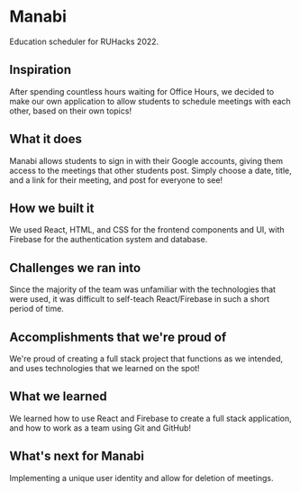 # Manabi

Education scheduler for RUHacks 2022.

## Inspiration

After spending countless hours waiting for Office Hours, we decided to make our own application to allow students to schedule meetings with each other, based on their own topics!

## What it does

Manabi allows students to sign in with their Google accounts, giving them access to the meetings that other students post. Simply choose a date, title, and a link for their meeting, and post for everyone to see!

## How we built it

We used React, HTML, and CSS for the frontend components and UI, with Firebase for the authentication system and database.

## Challenges we ran into

Since the majority of the team was unfamiliar with the technologies that were used, it was difficult to self-teach React/Firebase in such a short period of time.

## Accomplishments that we're proud of

We're proud of creating a full stack project that functions as we intended, and uses technologies that we learned on the spot!

## What we learned

We learned how to use React and Firebase to create a full stack application, and how to work as a team using Git and GitHub!

## What's next for Manabi

Implementing a unique user identity and allow for deletion of meetings.


